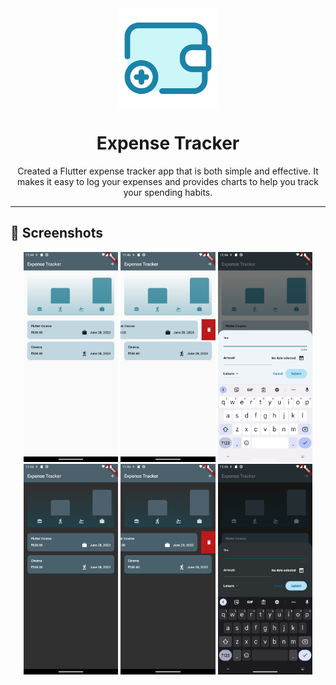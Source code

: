<div align="center">
<img width="" src="assets/images/launcher_icon.png"  width=160 height=160  align="center">

# Expense Tracker

Created a Flutter expense tracker app that is both simple and effective. It makes it easy to log your expenses and provides charts to help you track your spending habits.
</div>

---

## :iphone: Screenshots
<div align="center">
<div>
<img src="assets/screenshots/w1.png" width="30%" />
<img src="assets/screenshots/w2.png" width="30%" />
<img src="assets/screenshots/w3.png" width="30%" />
<img src="assets/screenshots/d1.png" width="30%" />
<img src="assets/screenshots/d2.png" width="30%" />
<img src="assets/screenshots/d3.png" width="30%" />
</div>
</div>
